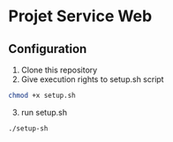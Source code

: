 # Projet Service Web

## Configuration

1. Clone this repository
2. Give execution rights to setup.sh script
```bash
chmod +x setup.sh
```
3. run setup.sh
```bash
./setup-sh
```